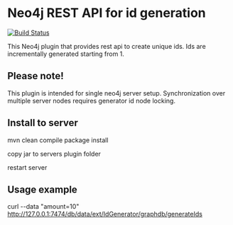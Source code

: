 # Neo4j REST API for id generation

[![Build Status](https://travis-ci.org/Yleisradio/neo4j-rest-api-for-id-generation.svg)](https://travis-ci.org/Yleisradio/neo4j-rest-api-for-id-generation)

This Neo4j plugin that provides rest api to create unique ids. Ids are incrementally generated starting from 1.

Please note!
--------------
This plugin is intended for single neo4j server setup. Synchronization over multiple server nodes requires generator id node locking.

Install to server
-----------------
mvn clean compile package install

copy jar to servers plugin folder

restart server

Usage example
----------------
curl --data "amount=10" http://127.0.0.1:7474/db/data/ext/IdGenerator/graphdb/generateIds

